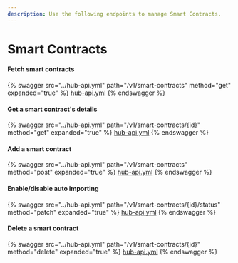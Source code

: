 ```yaml
---
description: Use the following endpoints to manage Smart Contracts.
---
```


# Smart Contracts

#### Fetch smart contracts

{% swagger src="../hub-api.yml" path="/v1/smart-contracts" method="get" expanded="true" %}
[hub-api.yml](../hub-api.yml)
{% endswagger %}

#### Get a smart contract's details

{% swagger src="../hub-api.yml" path="/v1/smart-contracts/{id}" method="get" expanded="true" %}
[hub-api.yml](../hub-api.yml)
{% endswagger %}

#### Add a smart contract

{% swagger src="../hub-api.yml" path="/v1/smart-contracts" method="post" expanded="true" %}
[hub-api.yml](../hub-api.yml)
{% endswagger %}

#### Enable/disable auto importing

{% swagger src="../hub-api.yml" path="/v1/smart-contracts/{id}/status" method="patch" expanded="true" %}
[hub-api.yml](../hub-api.yml)
{% endswagger %}

#### Delete a smart contract

{% swagger src="../hub-api.yml" path="/v1/smart-contracts/{id}" method="delete" expanded="true" %}
[hub-api.yml](../hub-api.yml)
{% endswagger %}
